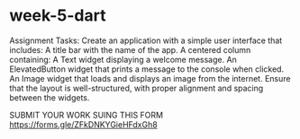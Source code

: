 # week-5-dart

Assignment Tasks:
Create an application with a simple user interface that includes:
A title bar with the name of the app.
A centered column containing:
A Text widget displaying a welcome message.
An ElevatedButton widget that prints a message to the console when clicked.
An Image widget that loads and displays an image from the internet.
Ensure that the layout is well-structured, with proper alignment and spacing between the widgets.




SUBMIT YOUR WORK SUING THIS FORM https://forms.gle/ZFkDNKYGieHFdxGh8
